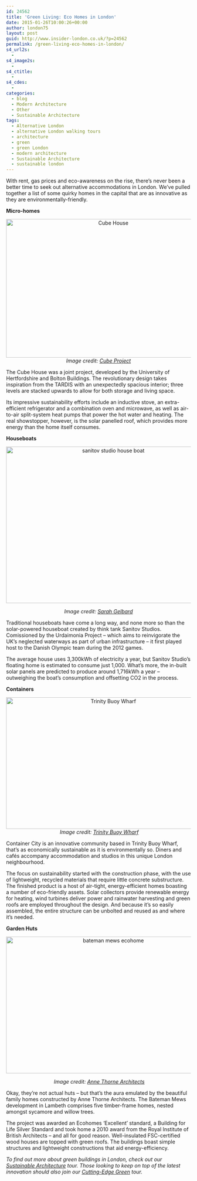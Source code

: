 ```yaml
---
id: 24562
title: 'Green Living: Eco Homes in London'
date: 2015-01-26T10:00:26+00:00
author: london75
layout: post
guid: http://www.insider-london.co.uk/?p=24562
permalink: /green-living-eco-homes-in-london/
s4_url2s:
  - 
s4_image2s:
  - 
s4_ctitle:
  - 
s4_cdes:
  - 
categories:
  - blog
  - Modern Architecture
  - Other
  - Sustainable Architecture
tags:
  - Alternative London
  - alternative London walking tours
  - architecture
  - green
  - green London
  - modern architecture
  - Sustainable Architecture
  - sustainable london
---
```

With rent, gas prices and eco-awareness on the rise, there’s never been a better time to seek out alternative accommodations in London. We’ve pulled together a list of some quirky homes in the capital that are as innovative as they are environmentally-friendly.

**Micro-homes**

<p style="text-align: center;">
  <a href="http://www.insider-london.co.uk/wp-content/uploads/2015/01/BeFunky_cube-house.jpg_mini.jpg"><img class="aligncenter size-full wp-image-24568" src="http://www.insider-london.co.uk/wp-content/uploads/2015/01/BeFunky_cube-house.jpg_mini.jpg" alt="Cube House" width="569" height="378" /></a><em>Image credit: <a href="http://www.cubeproject.org.uk/">Cube Project</a></em>
</p>

The Cube House was a joint project, developed by the University of Hertfordshire and Bolton Buildings. The revolutionary design takes inspiration from the TARDIS with an unexpectedly spacious interior; three levels are stacked upwards to allow for both storage and living space.

Its impressive sustainability efforts include an inductive stove, an extra-efficient refrigerator and a combination oven and microwave, as well as air-to-air split-system heat pumps that power the hot water and heating. The real showstopper, however, is the solar panelled roof, which provides more energy than the home itself consumes.

<p style="text-align: left;">
  <strong>Houseboats</strong>
</p>

<p style="text-align: center;">
  <img class="alignnone size-full wp-image-24575" src="http://www.insider-london.co.uk/wp-content/uploads/2015/01/sanitov-studio_mini.jpg" alt="sanitov studio house boat" width="569" height="427" />
</p>

<p style="text-align: center;">
  <em>Image credit: <a href="https://www.flickr.com/photos/sgelbard/7542258400/in/photolist-apz1qE-apz1cu-apwizK-apyZZ9-apwiqZ-apwikP-apwihx-apwiK2-apz1FU-apz1wo-apz1fm-apz1AU-apwiy6-apz13U-apwipe-apz1rQ-apwiDF-apwiVx-apwinX-apz1dU-cuu3DW-cuu3hq-cuu47G/" target="_blank">Sarah Gelbard</a></em>
</p>

Traditional houseboats have come a long way, and none more so than the solar-powered houseboat created by think tank Sanitov Studios. Comissioned by the Urdaimonia Project – which aims to reinvigorate the UK’s neglected waterways as part of urban infrastructure – it first played host to the Danish Olympic team during the 2012 games.

The average house uses 3,300kWh of electricity a year, but Sanitov Studio&#8217;s floating home is estimated to consume just 1,000. What’s more, the in-built solar panels are predicted to produce around 1,716kWh a year – outweighing the boat’s consumption and offsetting CO2 in the process.

**Containers**

<p style="text-align: center;">
  <a href="http://www.insider-london.co.uk/wp-content/uploads/2015/01/BeFunky_container-city.jpg_mini.jpg"><img class="aligncenter size-full wp-image-24567" src="http://www.insider-london.co.uk/wp-content/uploads/2015/01/BeFunky_container-city.jpg_mini.jpg" alt="Trinity Buoy Wharf" width="569" height="359" /></a><em> Image credit: <a href="http://www.trinitybuoywharf.com/">Trinity Buoy Wharf</a></em>
</p>

Container City is an innovative community based in Trinity Buoy Wharf, that’s as economically sustainable as it is environmentally so. Diners and cafés accompany accommodation and studios in this unique London neighbourhood.

The focus on sustainability started with the construction phase, with the use of lightweight, recycled materials that require little concrete substructure. The finished product is a host of air-tight, energy-efficient homes boasting a number of eco-friendly assets. Solar collectors provide renewable energy for heating, wind turbines deliver power and rainwater harvesting and green roofs are employed throughout the design. And because it’s so easily assembled, the entire structure can be unbolted and reused as and where it’s needed.

**Garden Huts**

<p style="text-align: center;">
  <img class="alignnone size-full wp-image-24574" src="http://www.insider-london.co.uk/wp-content/uploads/2015/01/bateman-mews.jpg" alt="bateman mews ecohome" width="569" height="373" />
</p>

<p style="text-align: center;">
   <em>Image credit: <a href="http://annethornearchitects.co.uk/?p=36" target="_blank">Anne Thorne Architects</a></em>
</p>

Okay, they’re not actual huts – but that’s the aura emulated by the beautiful family homes constructed by Anne Thorne Architects. The Bateman Mews development in Lambeth comprises five timber-frame homes, nested amongst sycamore and willow trees.

The project was awarded an Ecohomes ‘Excellent’ standard, a Building for Life Silver Standard and took home a 2010 award from the Royal Institute of British Architects – and all for good reason. Well-insulated FSC-certified wood houses are topped with green roofs. The buildings boast simple structures and lightweight constructions that aid energy-efficiency.

_To find out more about green buildings in London, check out our [Sustainable Architecture](http://www.insider-london.co.uk/sustainable-green-building-london-tours-2/) tour. Those looking to keep on top of the latest innovation should also join our [Cutting-Edge Green](http://www.insider-london.co.uk/london-eco-green-sustainable-walking-tour/) tour._
